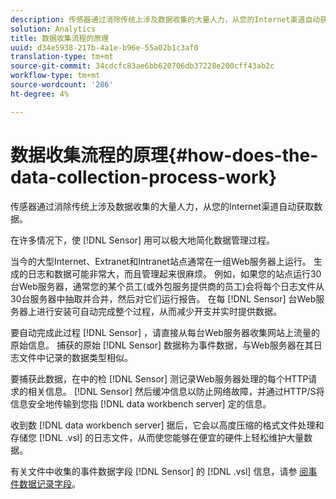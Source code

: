 ```yaml
---
description: 传感器通过消除传统上涉及数据收集的大量人力，从您的Internet渠道自动获取数据。
solution: Analytics
title: 数据收集流程的原理
uuid: d34e5938-217b-4a1e-b96e-55a02b1c3af0
translation-type: tm+mt
source-git-commit: 34cdcfc83ae6bb620706db37228e200cff43ab2c
workflow-type: tm+mt
source-wordcount: '286'
ht-degree: 4%

---
```



# 数据收集流程的原理{#how-does-the-data-collection-process-work}

传感器通过消除传统上涉及数据收集的大量人力，从您的Internet渠道自动获取数据。

在许多情况下，使 [!DNL Sensor] 用可以极大地简化数据管理过程。

当今的大型Internet、Extranet和Intranet站点通常在一组Web服务器上运行。 生成的日志和数据可能非常大，而且管理起来很麻烦。 例如，如果您的站点运行30台Web服务器，通常您的某个员工(或外包服务提供商的员工)会将每个日志文件从30台服务器中抽取并合并，然后对它们运行报告。 在每 [!DNL Sensor] 台Web服务器上进行安装可自动完成整个过程，从而减少开支并实时提供数据。

要自动完成此过程 [!DNL Sensor] ，请直接从每台Web服务器收集网站上流量的原始信息。 捕获的原始 [!DNL Sensor] 数据称为事件数据，与Web服务器在其日志文件中记录的数据类型相似。

要捕获此数据，在中的检 [!DNL Sensor] 测记录Web服务器处理的每个HTTP请求的相关信息。 [!DNL Sensor] 然后缓冲信息以防止网络故障，并通过HTTP/S将信息安全地传输到您指 [!DNL data workbench server] 定的信息。

收到数 [!DNL data workbench server] 据后，它会以高度压缩的格式文件处理和存储您 [!DNL .vsl] 的日志文件，从而使您能够在便宜的硬件上轻松维护大量数据。

有关文件中收集的事件数据字段 [!DNL Sensor] 的 [!DNL .vsl] 信息，请参 [阅事件数据记录字段](../../home/c-snsr-ovrvw/c-evnt-data-rcd-flds/c-evnt-data-rcd-flds.md#concept-ed2a8797cb5b4995b55ffd50a9f12a44)。
